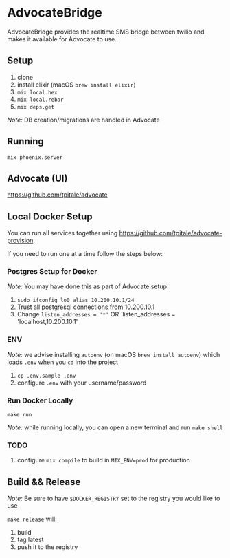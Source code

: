 # AdvocateBridge #

AdvocateBridge provides the realtime SMS bridge between twilio and makes it available for Advocate to use.

## Setup ##

1. clone
2. install elixir (macOS `brew install elixir`)
3. `mix local.hex`
4. `mix local.rebar`
5. `mix deps.get`

*Note:* DB creation/migrations are handled in Advocate

## Running ##

`mix phoenix.server`

## Advocate (UI) ##

https://github.com/tpitale/advocate

## Local Docker Setup ##

You can run all services together using https://github.com/tpitale/advocate-provision.

If you need to run one at a time follow the steps below:

### Postgres Setup for Docker ###

*Note:* You may have done this as part of Advocate setup

1. `sudo ifconfig lo0 alias 10.200.10.1/24`
2. Trust all postgresql connections from 10.200.10.1
3. Change `listen_addresses = '*'` OR `listen_addresses = 'localhost,10.200.10.1'

### ENV ###

*Note:* we advise installing `autoenv` (on macOS `brew install autoenv`) which loads `.env` when you `cd` into the project

1. `cp .env.sample .env`
2. configure `.env` with your username/password

### Run Docker Locally ###

`make run`

*Note:* while running locally, you can open a new terminal and run `make shell`

### TODO ###

1. configure `mix compile` to build in `MIX_ENV=prod` for production

## Build && Release ##

*Note:* Be sure to have `$DOCKER_REGISTRY` set to the registry you would like to use

`make release` will:

1. build
2. tag latest
3. push it to the registry
